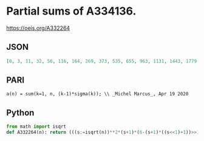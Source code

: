 # Partial sums of A334136\.
https://oeis.org/A332264
## JSON
```JSON
[0, 3, 11, 32, 56, 116, 164, 269, 373, 535, 655, 963, 1131, 1443, 1779, 2244, 2532, 3195, 3555, 4353, 4993, 5749, 6277, 7657, 8401, 9451, 10491, 12003, 12843, 14931, 15891, 17844, 19380, 21162, 22794, 25979, 27347, 29567, 31695, 35205, 36885, 40821, 42669, 46281, 49713, 52953, 55161, 60989, 63725, 68282]
```
## PARI
```PARI
a(n) = sum(k=1, n, (k-1)*sigma(k)); \\ _Michel Marcus_, Apr 19 2020
```
## Python
```Python
from math import isqrt
def A332264(n): return (((s:=isqrt(n))**2*(s+1)*(6-(s+1)*((s<<1)+1))>>1)+sum((q:=n//k)*(k*(q+1)*(3*k+(q<<1)+1)-3*((k<<1)+q+1)) for k in range(1,s+1)))//6 # _Chai Wah Wu_, Oct 25 2023
```
